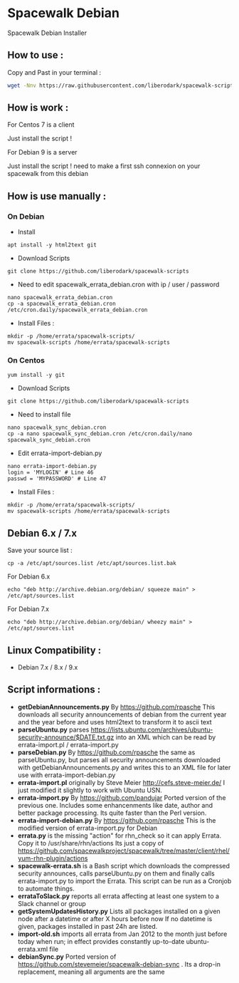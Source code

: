 # Spacewalk Debian
Spacewalk Debian Installer

## How to use :

Copy and Past in your terminal :

```bash
wget -Nnv https://raw.githubusercontent.com/liberodark/spacewalk-scripts/install.sh && chmod +x install.sh; ./install.sh
```

## How is work :

For Centos 7 is a client

Just install the script !

For Debian 9 is a server

Just install the script !
need to make a first ssh connexion on your spacewalk from this debian

## How is use manually :

### On Debian

- Install

```
apt install -y html2text git
```

- Download Scripts

```
git clone https://github.com/liberodark/spacewalk-scripts
```

- Need to edit spacewalk_errata_debian.cron with ip / user / password

```
nano spacewalk_errata_debian.cron
cp -a spacewalk_errata_debian.cron /etc/cron.daily/spacewalk_errata_debian.cron
```

- Install Files :

```
mkdir -p /home/errata/spacewalk-scripts/
mv spacewalk-scripts /home/errata/spacewalk-scripts
```

### On Centos


```
yum install -y git
```

- Download Scripts

```
git clone https://github.com/liberodark/spacewalk-scripts
```

- Need to install file 

```
nano spacewalk_sync_debian.cron
cp -a nano spacewalk_sync_debian.cron /etc/cron.daily/nano spacewalk_sync_debian.cron
```

- Edit errata-import-debian.py

```
nano errata-import-debian.py
login = 'MYLOGIN' # Line 46
passwd = 'MYPASSWORD' # Line 47
```

- Install Files :

```
mkdir -p /home/errata/spacewalk-scripts/
mv spacewalk-scripts /home/errata/spacewalk-scripts
```

## Debian 6.x / 7.x

Save your source list :

```cp -a /etc/apt/sources.list /etc/apt/sources.list.bak```

For Debian 6.x

```echo "deb http://archive.debian.org/debian/ squeeze main" > /etc/apt/sources.list```

For Debian 7.x

```echo "deb http://archive.debian.org/debian/ wheezy main" > /etc/apt/sources.list```

## Linux Compatibility :

- Debian 7.x / 8.x / 9.x


## Script informations :

- **getDebianAnnouncements.py** By https://github.com/rpasche This downloads all security announcements of debian from the current year and the year before and uses html2text to transform it to ascii text
- **parseUbuntu.py** parses https://lists.ubuntu.com/archives/ubuntu-security-announce/$DATE.txt.gz into an XML which can be read by errata-import.pl / errata-import.py
- **parseDebian.py** By https://github.com/rpasche the same as parseUbuntu.py, but parses all security announcements downloaded with getDebianAnnouncements.py and writes this to an XML file for later use with errata-import-debian.py
- **errata-import.pl** originally by Steve Meier http://cefs.steve-meier.de/ I just modified it slightly to work with Ubuntu USN.
- **errata-import.py** By https://github.com/pandujar Ported version of the previous one. Includes some enhancenments like date, author and better package processing. Its quite faster than the Perl version.
- **errata-import-debian.py** By https://github.com/rpasche This is the modified version of errata-import.py for Debian
- **errata.py** is the missing "action" for rhn_check so it can apply Errata. Copy it to /usr/share/rhn/actions 
Its just a copy of https://github.com/spacewalkproject/spacewalk/tree/master/client/rhel/yum-rhn-plugin/actions
- **spacewalk-errata.sh** is a Bash script which downloads the compressed security announces, calls parseUbuntu.py on them and finally calls errata-import.py to import the Errata. This script can be run as a Cronjob to automate things.
- **errataToSlack.py** reports all errata affecting at least one system to a Slack channel or group
- **getSystemUpdatesHistory.py** Lists all packages installed on a given node after a datetime or after X hours before now
If no datetime is given, packages installed in past 24h are listed.
- **import-old.sh** imports all errata from Jan 2012 to the month just before today when run; in effect provides constantly up-to-date ubuntu-errata.xml file
- **debianSync.py** Ported version of https://github.com/stevemeier/spacewalk-debian-sync . Its a drop-in replacement, meaning all arguments are the same
